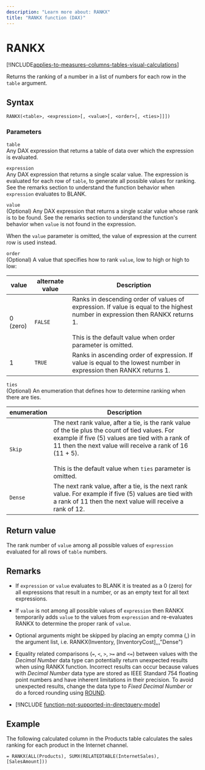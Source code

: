 ```yaml
---
description: "Learn more about: RANKX"
title: "RANKX function (DAX)"
---
```

# RANKX

[!INCLUDE[applies-to-measures-columns-tables-visual-calculations](includes/applies-to-measures-columns-tables-visual-calculations.md)]

Returns the ranking of a number in a list of numbers for each row in the `table` argument.  
  
## Syntax  
  
```dax
RANKX(<table>, <expression>[, <value>[, <order>[, <ties>]]])  
```
  
### Parameters

`table`  
Any DAX expression that returns a table of data over which the expression is evaluated.  
  
`expression`  
Any DAX  expression that returns a single scalar value. The expression is evaluated for each row of `table`, to generate all possible values for ranking. See the remarks section to understand the function behavior when `expression` evaluates to BLANK.  
  
`value`  
(Optional) Any DAX expression that returns a single scalar value whose rank is to be found. See the remarks section to understand the function's behavior when `value` is not found in the expression.  
  
When the `value` parameter is omitted, the value of expression at the current row is used instead.  
  
`order`  
(Optional) A value that specifies how to rank `value`, low to high or high to low:  

|value|alternate value|Description|
|-----|-----|-----|
|0 (zero)|`FALSE`|Ranks in descending order of values of expression. If value is equal to the highest number in expression then RANKX returns 1.<br /><br />This is the default value when order parameter is omitted.|  
|1|`TRUE`|Ranks in ascending order of expression. If value is equal to the lowest number in expression then RANKX returns 1.|  
  
`ties`  
(Optional) An enumeration that defines how to determine ranking when there are ties.  

|enumeration|Description|  
|-----|-----|  
|`Skip`|The next rank value, after a tie, is the rank value of the tie plus the count of tied values. For example if five (5) values are tied with a rank of 11 then the next value will receive a rank of 16 (11 + 5).<br /><br />This is the default value when `ties` parameter is omitted.|  
|`Dense`|The next rank value, after a tie, is the next rank value. For example if five (5) values are tied with a rank of 11 then the next value will receive a rank of 12.|  
  
## Return value

The rank number of `value` among all possible values of `expression` evaluated for all rows of `table` numbers.  
  
## Remarks  
  
- If `expression` or `value` evaluates to BLANK it is treated as a 0 (zero) for all expressions that result in a number, or as an empty text for all text expressions.  
  
- If `value` is not among all possible values of `expression` then RANKX temporarily adds `value` to the values from `expression` and re-evaluates RANKX to determine the proper rank of `value`.  
  
- Optional arguments might be skipped by placing an empty comma (,) in the argument list, i.e. RANKX(Inventory, [InventoryCost],,,"Dense")  

- Equality related comparisons (`=`, `<`, `>`, `>=` and `<=`) between values with the *Decimal Number* data type can potentially return unexpected results when using RANKX function. Incorrect results can occur because values with *Decimal Number* data type are stored as IEEE Standard 754 floating point numbers and have inherent limitations in their precision. To avoid unexpected results, change the data type to *Fixed Decimal Number* or do a forced rounding using [ROUND](/dax/round-function-dax).

- [!INCLUDE [function-not-supported-in-directquery-mode](includes/function-not-supported-in-directquery-mode.md)]

## Example

The following calculated column in the Products table calculates the sales ranking for each product in the Internet channel.  
  
```dax
= RANKX(ALL(Products), SUMX(RELATEDTABLE(InternetSales), [SalesAmount]))  
```
